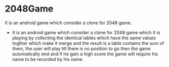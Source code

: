 # 2048Game
It is an android game which consider a clone for 2048 game.

* It is an android game which consider a clone for 2048 game which it is playing by collecting the identical lables which have the same values togther which make it merge and the result is a lable contains the sum of them, the user will play till there is no position to go then the game automatically end and if he gain a high score the game will require his name to be recorded by his name.

